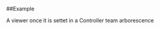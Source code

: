 
<!---
FrozenIsBool True
-->

##Example

A viewer once it is settet in a Controller team arborescence
